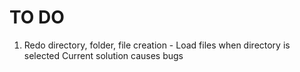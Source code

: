 # TO DO
1. Redo directory, folder, file creation - Load files when directory is selected
    Current solution causes bugs